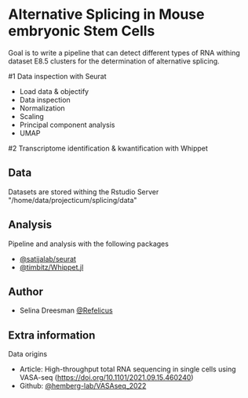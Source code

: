 
# Alternative Splicing in Mouse embryonic Stem Cells

Goal is to write a pipeline that can detect different types of RNA withing dataset E8.5 clusters for the determination of alternative splicing.

#1 Data inspection with Seurat
- Load data & objectify
- Data inspection
- Normalization
- Scaling
- Principal component analysis
- UMAP

#2 Transcriptome identification & kwantification with Whippet



## Data
 
Datasets are stored withing the Rstudio Server "/home/data/projecticum/splicing/data"

## Analysis

Pipeline and analysis with the following packages

- [@satijalab/seurat](https://github.com/satijalab/seurat)
- [@timbitz/Whippet.jl](https://github.com/timbitz/Whippet.jl)


## Author

- Selina Dreesman [@Refelicus](https://www.github.com/Refelicus)


## Extra information
Data origins 

- Article: High-throughput total RNA sequencing in single cells using VASA-seq (https://doi.org/10.1101/2021.09.15.460240)
- Github:  [@hemberg-lab/VASAseq_2022](https://github.com/hemberg-lab/VASAseq_2022)

